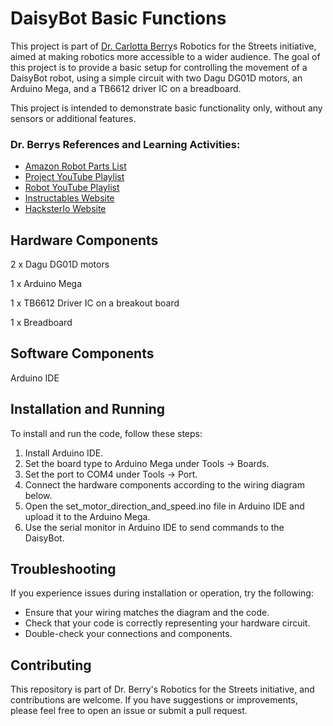 # DaisyBot Basic Functions 

This project is part of [Dr. Carlotta Berry](https://twitter.com/DrCABerry)s Robotics for the Streets initiative, aimed at making robotics more accessible to a wider audience. The goal of this project is to provide a basic setup for controlling the movement of a DaisyBot robot, using a simple circuit with two Dagu DG01D motors, an Arduino Mega, and a TB6612 driver IC on a breadboard.

This project is intended to demonstrate basic functionality only, without any sensors or additional features.

### Dr. Berrys References and Learning Activities: 
- [Amazon Robot Parts List](https://bit.ly/3XwBoR7)
- [Project YouTube Playlist](http://bit.ly/3ZUBMKQ)
- [Robot YouTube Playlist](http://bit.ly/3GXPJz0)
- [Instructables Website](https://www.instructables.com/member/carlottaberry/)
- [HacksterIo Website](https://www.hackster.io/berry123/)

## Hardware Components

2 x Dagu DG01D motors

1 x Arduino Mega

1 x TB6612 Driver IC on a breakout board

1 x Breadboard

## Software Components
Arduino IDE

## Installation and Running
To install and run the code, follow these steps:

1. Install Arduino IDE.
2. Set the board type to Arduino Mega under Tools -> Boards.
3. Set the port to COM4 under Tools -> Port.
4. Connect the hardware components according to the wiring diagram below.
5. Open the set_motor_direction_and_speed.ino file in Arduino IDE and upload it to the Arduino Mega.
6. Use the serial monitor in Arduino IDE to send commands to the DaisyBot.

## Troubleshooting
If you experience issues during installation or operation, try the following:

- Ensure that your wiring matches the diagram and the code.
- Check that your code is correctly representing your hardware circuit.
- Double-check your connections and components.

## Contributing
This repository is part of Dr. Berry's Robotics for the Streets initiative, and contributions are welcome. If you have suggestions or improvements, please feel free to open an issue or submit a pull request.
